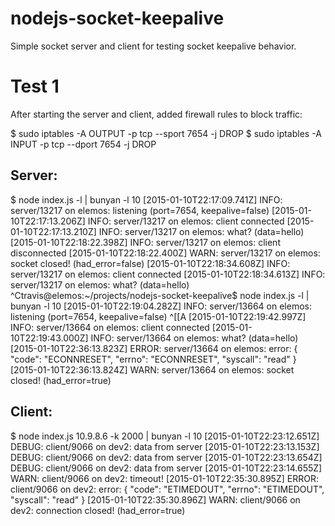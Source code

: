 # nodejs-socket-keepalive
Simple socket server and client for testing socket keepalive behavior.


# Test 1

After starting the server and client, added firewall rules to block traffic:

$ sudo iptables -A OUTPUT -p tcp --sport 7654 -j DROP
$ sudo iptables -A INPUT -p tcp --dport 7654 -j DROP


## Server:

$ node index.js -l | bunyan -l 10
[2015-01-10T22:17:09.741Z]  INFO: server/13217 on elemos: listening (port=7654, keepalive=false)
[2015-01-10T22:17:13.206Z]  INFO: server/13217 on elemos: client connected
[2015-01-10T22:17:13.210Z]  INFO: server/13217 on elemos: what? (data=hello)
[2015-01-10T22:18:22.398Z]  INFO: server/13217 on elemos: client disconnected
[2015-01-10T22:18:22.400Z]  WARN: server/13217 on elemos: socket closed! (had_error=false)
[2015-01-10T22:18:34.608Z]  INFO: server/13217 on elemos: client connected
[2015-01-10T22:18:34.613Z]  INFO: server/13217 on elemos: what? (data=hello)
^Ctravis@elemos:~/projects/nodejs-socket-keepalive$ node index.js -l | bunyan -l 10
[2015-01-10T22:19:04.282Z]  INFO: server/13664 on elemos: listening (port=7654, keepalive=false)
^[[A
[2015-01-10T22:19:42.997Z]  INFO: server/13664 on elemos: client connected
[2015-01-10T22:19:43.000Z]  INFO: server/13664 on elemos: what? (data=hello)
[2015-01-10T22:36:13.823Z] ERROR: server/13664 on elemos: 
    error: {
      "code": "ECONNRESET",
      "errno": "ECONNRESET",
      "syscall": "read"
    }
[2015-01-10T22:36:13.824Z]  WARN: server/13664 on elemos: socket closed! (had_error=true)


## Client:

$ node index.js 10.9.8.6 -k 2000 | bunyan -l 10
[2015-01-10T22:23:12.651Z] DEBUG: client/9066 on dev2: data from server
[2015-01-10T22:23:13.153Z] DEBUG: client/9066 on dev2: data from server
[2015-01-10T22:23:13.654Z] DEBUG: client/9066 on dev2: data from server
[2015-01-10T22:23:14.655Z]  WARN: client/9066 on dev2: timeout!
[2015-01-10T22:35:30.895Z] ERROR: client/9066 on dev2: 
    error: {
      "code": "ETIMEDOUT",
      "errno": "ETIMEDOUT",
      "syscall": "read"
    }
[2015-01-10T22:35:30.896Z]  WARN: client/9066 on dev2: connection closed! (had_error=true)
